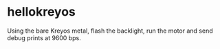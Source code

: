 # hellokreyos
Using the bare Kreyos metal, flash the backlight, run the motor and send debug prints at 9600 bps.

